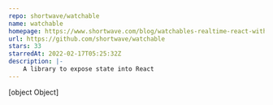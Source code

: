 ```yaml
---
repo: shortwave/watchable
name: watchable
homepage: https://www.shortwave.com/blog/watchables-realtime-react-without-redux/
url: https://github.com/shortwave/watchable
stars: 33
starredAt: 2022-02-17T05:25:32Z
description: |-
    A library to expose state into React
---
```


[object Object]
